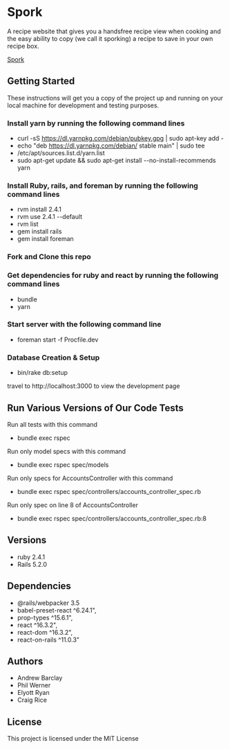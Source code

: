 # Spork

A recipe website that gives you a handsfree recipe view when cooking and the easy ability to copy (we call it sporking) a recipe to save in your own recipe box.

[Spork](https://damp-cove-57304.herokuapp.com/hello_world)

## Getting Started
These instructions will get you a copy of the project up and running on your local machine for development and testing purposes.

### Install yarn by running the following command lines

* curl -sS https://dl.yarnpkg.com/debian/pubkey.gpg | sudo apt-key add -
* echo "deb https://dl.yarnpkg.com/debian/ stable main" | sudo tee
* /etc/apt/sources.list.d/yarn.list
* sudo apt-get update && sudo apt-get install --no-install-recommends yarn

### Install Ruby, rails, and foreman by running the following command lines

* rvm install 2.4.1 
* rvm use 2.4.1 --default
* rvm list
* gem install rails
* gem install foreman

### Fork and Clone this repo

### Get dependencies for ruby and react by running the following command lines

* bundle
* yarn

### Start server with the following command line

* foreman start -f Procfile.dev

### Database Creation & Setup

* bin/rake db:setup

travel to http://localhost:3000 to view the development page

## Run Various Versions of Our Code Tests

Run all tests with this command
* bundle exec rspec

Run only model specs with this command
* bundle exec rspec spec/models

Run only specs for AccountsController with this command
* bundle exec rspec spec/controllers/accounts_controller_spec.rb

Run only spec on line 8 of AccountsController
* bundle exec rspec spec/controllers/accounts_controller_spec.rb:8


## Versions

* ruby 2.4.1
* Rails 5.2.0

## Dependencies

* @rails/webpacker   3.5
* babel-preset-react   ^6.24.1",
* prop-types   ^15.6.1",
* react   ^16.3.2",
* react-dom   ^16.3.2",
* react-on-rails   ^11.0.3"

## Authors

* Andrew Barclay
* Phil Werner
* Elyott Ryan
* Craig Rice

## License

This project is licensed under the MIT License